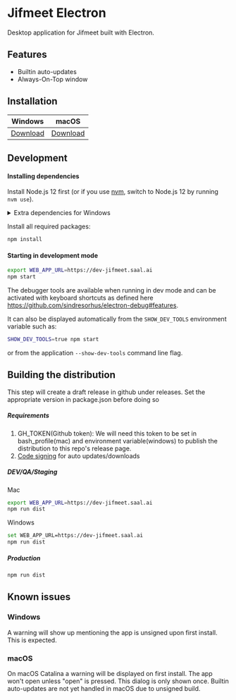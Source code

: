 # Jifmeet Electron

Desktop application for Jifmeet built with Electron.

## Features

- Builtin auto-updates
- Always-On-Top window

## Installation

| Windows | macOS |
| -- | -- |
| [Download](https://github.com/saaltech/blync-meet-electron/releases/latest/download/jifmeet.exe) | [Download](https://github.com/saaltech/blync-meet-electron/releases/latest/download/jifmeet.dmg) |


## Development

#### Installing dependencies

Install Node.js 12 first (or if you use [nvm](https://github.com/nvm-sh/nvm), switch to Node.js 12 by running `nvm use`).

<details><summary>Extra dependencies for Windows</summary>

```bash
npm install --global --production windows-build-tools
npm config set msvs_version 2017
```
</details>

Install all required packages:

```bash
npm install
```

#### Starting in development mode

```bash
export WEB_APP_URL=https://dev-jifmeet.saal.ai
npm start 
```

The debugger tools are available when running in dev mode and can be activated with keyboard shortcuts as defined here https://github.com/sindresorhus/electron-debug#features.

It can also be displayed automatically from the `SHOW_DEV_TOOLS` environment variable such as:

```bash
SHOW_DEV_TOOLS=true npm start
```

or from the application `--show-dev-tools` command line flag.

## Building the distribution
This step will create a draft release in github under releases. Set the appropriate version in package.json before doing so

##### Requirements
1. GH_TOKEN(Github token): We will need this token to be set in bash_profile(mac) and environment variable(windows) to publish the distribution to this repo's release page.
2. [Code signing](https://www.electron.build/code-signing) for auto updates/downloads


##### DEV/QA/Staging
Mac
```bash
export WEB_APP_URL=https://dev-jifmeet.saal.ai
npm run dist
```

Windows
```bash
set WEB_APP_URL=https://dev-jifmeet.saal.ai
npm run dist
```

##### Production

```bash
npm run dist
```

## Known issues

### Windows

A warning will show up mentioning the app is unsigned upon first install. This is expected.

### macOS

On macOS Catalina a warning will be displayed on first install. The app won't open unless "open" is pressed. This dialog is only shown once.
Builtin auto-updates are not yet handled in macOS due to unsigned build.
